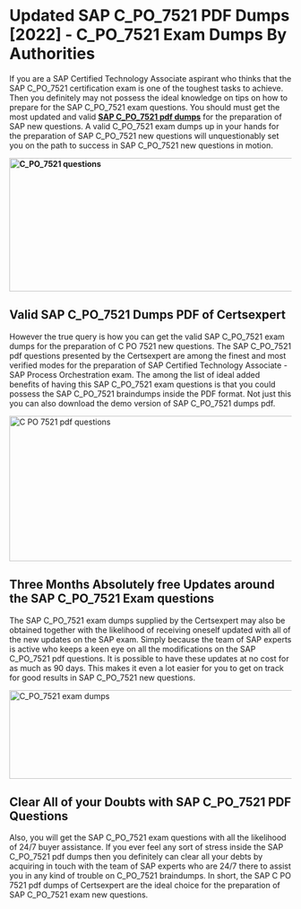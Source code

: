 <h1><strong>Updated SAP C_PO_7521 PDF Dumps [2022] - C_PO_7521 Exam Dumps By Authorities&nbsp;</strong></h1>
<p><span style="font-weight: 400;">If you are a SAP Certified Technology Associate aspirant who thinks that the SAP C_PO_7521 certification exam is one of the toughest tasks to achieve. Then you definitely may not possess the ideal knowledge on tips on how to prepare for the SAP C_PO_7521 exam questions. You should must get the most updated and valid <strong><a href="https://www.certsexpert.com/C_PO_7521-pdf-questions.html">SAP C_PO_7521 pdf dumps</a></strong> for the preparation of SAP new questions. A valid  C_PO_7521 exam dumps up in your hands for the preparation of SAP C_PO_7521 new questions will unquestionably set you on the path to success in SAP C_PO_7521 new questions in motion.</span></p>
<p><span style="font-weight: 400;"><strong><img style="display: block; margin-left: auto; margin-right: auto;" src="https://i.ibb.co/QXh983F/73475278-2429792180625311-4586132736837681152-n.jpg" alt="C_PO_7521 questions" width="632" height="238" /></strong></span></p>
<h2><strong>Valid SAP C_PO_7521 Dumps PDF of Certsexpert</strong></h2>
<p><span style="font-weight: 400;">However the true query is how you can get the valid SAP C_PO_7521 exam dumps for the preparation of C PO 7521 new questions. The SAP C_PO_7521 pdf questions presented by the Certsexpert are among the finest and most verified modes for the preparation of SAP Certified Technology Associate - SAP Process Orchestration exam. The among the list of ideal added benefits of having this SAP C_PO_7521 exam questions is that you could possess the SAP C_PO_7521 braindumps inside the PDF format. Not just this you can also download the demo version of SAP C_PO_7521 dumps pdf.</span></p>
<p><span style="font-weight: 400;"><img style="display: block; margin-left: auto; margin-right: auto;" src="https://i.ibb.co/Jd8hN2L/76714008-3182067705200142-8735104740007870464-n.jpg" alt="C PO 7521 pdf questions" width="701" height="259" /></span></p>
<h2><strong>Three Months Absolutely free Updates around the SAP C_PO_7521 Exam questions</strong></h2>
<p><span style="font-weight: 400;">The SAP C_PO_7521 exam dumps supplied by the Certsexpert may also be obtained together with the likelihood of receiving oneself updated with all of the new updates on the SAP exam. Simply because the team of SAP experts is active who keeps a keen eye on all the modifications on the SAP C_PO_7521 pdf questions. It is possible to have these updates at no cost for as much as 90 days. This makes it even a lot easier for you to get on track for good results in SAP C_PO_7521 new questions.</span></p>
<p><span style="font-weight: 400;"><a href="https://www.certsexpert.com/C_PO_7521-pdf-questions.html"><img style="display: block; margin-left: auto; margin-right: auto;" src="https://i.ibb.co/TMnKrkJ/75398236-424489711531572-5064688549987614720-n.jpg" alt="C_PO_7521 exam dumps" width="714" height="158" /></a></span></p>
<h2><strong>Clear All of your Doubts with SAP C_PO_7521 PDF Questions</strong></h2>
<p>Also, you will get the SAP C_PO_7521 exam questions with all the likelihood of 24/7 buyer assistance. If you ever feel any sort of stress inside the SAP C_PO_7521 pdf dumps then you definitely can clear all your debts by acquiring in touch with the team of SAP experts who are 24/7 there to assist you in any kind of trouble on  C_PO_7521 braindumps. In short, the SAP C PO 7521 pdf dumps of Certsexpert are the ideal choice for the preparation of SAP C_PO_7521 exam new questions.</p>
